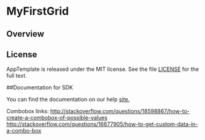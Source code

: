 MyFirstGrid
=========================

## Overview


## License

AppTemplate is released under the MIT license.  See the file [LICENSE](./LICENSE) for the full text.

##Documentation for SDK

You can find the documentation on our help [site.](https://help.rallydev.com/apps/2.0rc3/doc/)


Combobox links:
http://stackoverflow.com/questions/18598867/how-to-create-a-combobox-of-possible-values
http://stackoverflow.com/questions/16677905/how-to-get-custom-data-in-a-combo-box